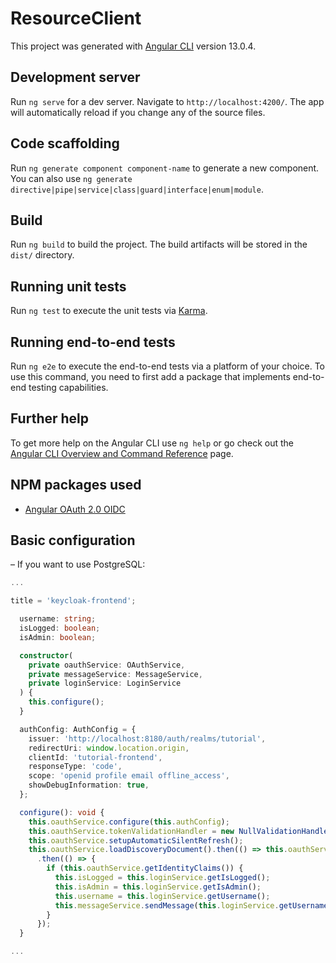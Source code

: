 # ResourceClient

This project was generated with [Angular CLI](https://github.com/angular/angular-cli) version 13.0.4.

## Development server

Run `ng serve` for a dev server. Navigate to `http://localhost:4200/`. The app will automatically reload if you change any of the source files.

## Code scaffolding

Run `ng generate component component-name` to generate a new component. You can also use `ng generate directive|pipe|service|class|guard|interface|enum|module`.

## Build

Run `ng build` to build the project. The build artifacts will be stored in the `dist/` directory.

## Running unit tests

Run `ng test` to execute the unit tests via [Karma](https://karma-runner.github.io).

## Running end-to-end tests

Run `ng e2e` to execute the end-to-end tests via a platform of your choice. To use this command, you need to first add a package that implements end-to-end testing capabilities.

## Further help

To get more help on the Angular CLI use `ng help` or go check out the [Angular CLI Overview and Command Reference](https://angular.io/cli) page.

## NPM packages used

- [Angular OAuth 2.0 OIDC](https://www.npmjs.com/package/angular-oauth2-oidc)

## Basic configuration

– If you want to use PostgreSQL:

```typescript
...

title = 'keycloak-frontend';

  username: string;
  isLogged: boolean;
  isAdmin: boolean;

  constructor(
    private oauthService: OAuthService,
    private messageService: MessageService,
    private loginService: LoginService
  ) {
    this.configure();
  }

  authConfig: AuthConfig = {
    issuer: 'http://localhost:8180/auth/realms/tutorial',
    redirectUri: window.location.origin,
    clientId: 'tutorial-frontend',
    responseType: 'code',
    scope: 'openid profile email offline_access',
    showDebugInformation: true,
  };

  configure(): void {
    this.oauthService.configure(this.authConfig);
    this.oauthService.tokenValidationHandler = new NullValidationHandler();
    this.oauthService.setupAutomaticSilentRefresh();
    this.oauthService.loadDiscoveryDocument().then(() => this.oauthService.tryLogin())
      .then(() => {
        if (this.oauthService.getIdentityClaims()) {
          this.isLogged = this.loginService.getIsLogged();
          this.isAdmin = this.loginService.getIsAdmin();
          this.username = this.loginService.getUsername();
          this.messageService.sendMessage(this.loginService.getUsername());
        }
      });
  }

...
```

